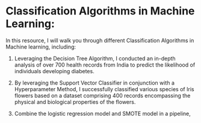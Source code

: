 # Classification Algorithms in Machine Learning:
In this resource, I will walk you through different Classification Algorithms in Machine learning, including:
1) Leveraging the Decision Tree Algorithm, I conducted an in-depth analysis of over 700 health records from India to predict the likelihood of individuals developing diabetes.

2) By leveraging the Support Vector Classifier in conjunction with a Hyperparameter Method, I successfully classified various species of Iris flowers based on a dataset comprising 400 records encompassing the physical and biological properties of the flowers.
3) Combine the logistic regression model and SMOTE model in a pipeline, 


